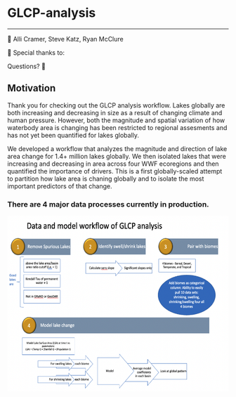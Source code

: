 # GLCP-analysis

-----

:busts_in_silhouette: Alli Cramer, Steve Katz, Ryan McClure

:busts_in_silhouette: Special thanks to:

Questions?  :email: 

## Motivation

Thank you for checking out the GLCP analysis workflow. Lakes globally are both increasing and decreasing in size as a result of changing climate and human pressure. However, both the magnitude and spatial variation of how waterbody area is changing has been restricted to regional assesments and has not yet been quantified for lakes globally.

We developed a workflow that analyzes the magnitude and direction of lake area change for 1.4+ million lakes globally. We then isolated lakes that were increasing and decreasing in area across four WWF ecoregions and then quantified the importance of drivers. This is a first globally-scaled attempt to partition how lake area is chaning globally and to isolate the most important predictors of that change. 

### There are 4 major data processes currently in production. 

<a href="url"><img src = "glcp_workflow.png" align="center" height="400" width="600" ></a>
